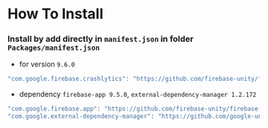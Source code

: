 # How To Install

### Install by add directly in `manifest.json` in folder `Packages/manifest.json`

+ for version `9.6.0`
```csharp
"com.google.firebase.crashlytics": "https://github.com/firebase-unity/firebase-crashlytics.git?path=Assets/_Root#9.6.0",
```

- dependency `firebase-app 9.5.0`, `external-dependency-manager 1.2.172`
```csharp
"com.google.firebase.app": "https://github.com/firebase-unity/firebase-app.git?path=Assets/_Root#9.6.0",
"com.google.external-dependency-manager": "https://github.com/google-unity/external-dependency-manager.git?path=Assets/_Root#1.2.172",
```
